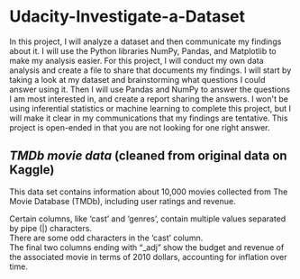 # Udacity-Investigate-a-Dataset
In this project, I will analyze a dataset and then communicate my findings about it. I will use the Python libraries NumPy, Pandas, and Matplotlib to make my analysis easier.
For this project, I will conduct my own data analysis and create a file to share that documents my findings. I will start by taking a look at my dataset and brainstorming what questions I could answer using it. Then I will use Pandas and NumPy to answer the questions I am most interested in, and create a report sharing the answers. I won't be using inferential statistics or machine learning to complete this project, but I will make it clear in my communications that my findings are tentative. This project is open-ended in that you are not looking for one right answer.

## *TMDb movie data* (cleaned from original data on **Kaggle**)
This data set contains information about 10,000 movies collected from The Movie Database (TMDb), including user ratings and revenue. 

Certain columns, like ‘cast’ and ‘genres’, contain multiple values separated by pipe (|) characters.  
There are some odd characters in the ‘cast’ column.  
The final two columns ending with “_adj” show the budget and revenue of the associated movie in terms of 2010 dollars, accounting for inflation over time.  
